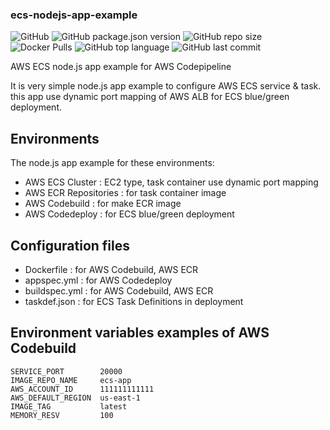 ### ecs-nodejs-app-example
![GitHub](https://img.shields.io/github/license/gnokoheat/ecs-nodejs-app-example) ![GitHub package.json version](https://img.shields.io/github/package-json/v/gnokoheat/ecs-nodejs-app-example) ![GitHub repo size](https://img.shields.io/github/repo-size/gnokoheat/ecs-nodejs-app-example) ![Docker Pulls](https://img.shields.io/docker/pulls/gnokoheat/ecs-nodejs-initial) ![GitHub top language](https://img.shields.io/github/languages/top/gnokoheat/ecs-nodejs-app-example) ![GitHub last commit](https://img.shields.io/github/last-commit/gnokoheat/ecs-nodejs-app-example)

AWS ECS node.js app example for AWS Codepipeline

It is very simple node.js app example to configure AWS ECS service & task.
this app use dynamic port mapping of AWS ALB for ECS blue/green deployment.

## Environments

The node.js app example for these environments:

- AWS ECS Cluster : EC2 type, task container use dynamic port mapping
- AWS ECR Repositories : for task container image
- AWS Codebuild : for make ECR image
- AWS Codedeploy : for ECS blue/green deployment

## Configuration files

- Dockerfile : for AWS Codebuild, AWS ECR
- appspec.yml : for AWS Codedeploy
- buildspec.yml : for AWS Codebuild, AWS ECR
- taskdef.json : for ECS Task Definitions in deployment

## Environment variables examples of AWS Codebuild
```
SERVICE_PORT        20000
IMAGE_REPO_NAME     ecs-app
AWS_ACCOUNT_ID      111111111111
AWS_DEFAULT_REGION  us-east-1
IMAGE_TAG           latest
MEMORY_RESV         100
```
